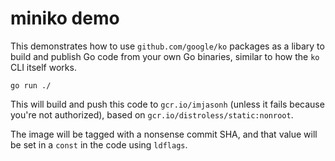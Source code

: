 # miniko demo

This demonstrates how to use `github.com/google/ko` packages as a libary to
build and publish Go code from your own Go binaries, similar to how the `ko`
CLI itself works.

```
go run ./
```

This will build and push this code to `gcr.io/imjasonh` (unless it fails
because you're not authorized), based on `gcr.io/distroless/static:nonroot`.

The image will be tagged with a nonsense commit SHA, and that value will be set
in a `const` in the code using `ldflags`.
